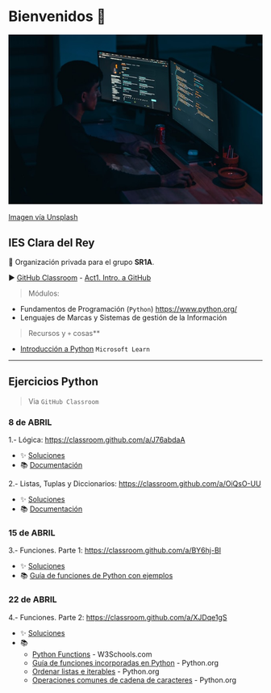 # Bienvenidos 👋

![Grupo DW2A](https://raw.githubusercontent.com/SR1Agrupo/.github/main/profile/mohammad-rahmani-_Fx34KeqIEw-unsplash.jpg "Este es un grupo privado")

[Imagen vía Unsplash](https://unsplash.com/es/fotos/_Fx34KeqIEw)

## IES Clara del Rey

🙋 Organización privada para el grupo **SR1A**.

▶️ [GitHub Classroom](https://classroom.github.com/classrooms/145748386-sr1a) - [Act1. Intro. a GitHub](https://classroom.github.com/a/_DzOihM_)

> Módulos:

- Fundamentos de Programación (`Python`) <https://www.python.org/>
- Lenguajes de Marcas y Sistemas de gestión de la Información

> Recursos y `+` cosas**

- [Introducción a Python](https://learn.microsoft.com/es-es/training/modules/intro-to-python/) `Microsoft Learn`

---

## Ejercicios Python

> Via `GitHub Classroom`

### 8 de ABRIL

1.- Lógica: <https://classroom.github.com/a/J76abdaA>

  - :sparkles: [Soluciones](https://github.com/SR1Agrupo/Python/blob/main/07_OperadoresLogicos.ipynb)
  - :books: [Documentación](https://docs.python.org/es/3/library/stdtypes.html#truth-value-testing)

2.- Listas, Tuplas y Diccionarios: <https://classroom.github.com/a/OiQsO-UU>

  - :sparkles: [Soluciones](https://github.com/SR1Agrupo/Python/blob/main/08_ListasTuplasDicc.ipynb)
  - :books: [Documentación](https://docs.python.org/es/3/tutorial/datastructures.html)

### 15 de ABRIL

3.- Funciones. Parte 1: <https://classroom.github.com/a/BY6hj-BI>
  - :sparkles: [Soluciones](https://github.com/SR1Agrupo/Python/blob/main/09_Funciones_1Resueltos.ipynb)
  - :books: [Guía de funciones de Python con ejemplos](https://www.freecodecamp.org/espanol/news/guia-de-funciones-de-python-con-ejemplos/)

### 22 de ABRIL

4.- Funciones. Parte 2: <https://classroom.github.com/a/XJDqe1gS>
- :sparkles: [Soluciones](https://github.com/SR1Agrupo/Python/blob/main/10_Funciones_2Resueltos.ipynb)
- :books:
  - [Python Functions](https://www.w3schools.com/python/python_functions.asp) - W3Schools.com
  - [Guía de funciones incorporadas en Python](https://docs.python.org/es/3/library/functions.html) - Python.org
  - [Ordenar listas e iterables](https://docs.python.org/es/3/howto/sorting.html) - Python.org
  - [Operaciones comunes de cadena de caracteres](https://docs.python.org/es/3/library/string.html) - Python.org
